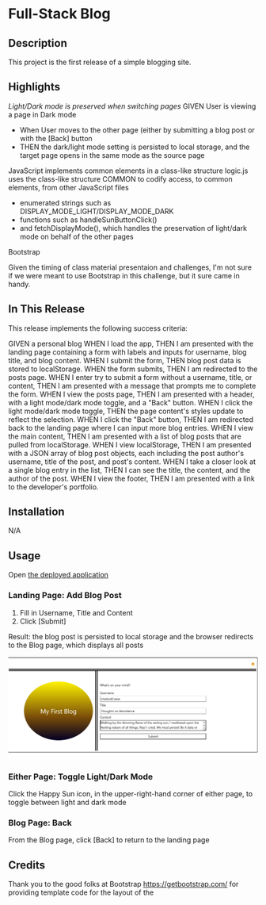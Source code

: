 # Full-Stack Blog

## Description
This project is the first release of a simple blogging site. 

## Highlights

*Light/Dark mode is preserved when switching pages*
GIVEN User is viewing a page in Dark mode
- When User moves to the other page (either by submitting a blog post or with the [Back] button
- THEN the dark/light mode setting is persisted to local storage, and the target page opens in the same mode as the source page

JavaScript implements common elements in a class-like structure
logic.js uses the class-like structure COMMON to codify access, to common elements, from other JavaScript files
- enumerated strings such as DISPLAY_MODE_LIGHT/DISPLAY_MODE_DARK
- functions such as handleSunButtonClick()
- and fetchDisplayMode(), which handles the preservation of light/dark mode on behalf of the other pages

Bootstrap

Given the timing of class material presentaion and challenges, I'm not sure if we were meant to use Bootstrap in this challenge, but it sure came in handy.

## In This Release
This release implements the following success criteria:

GIVEN a personal blog
WHEN I load the app,
THEN I am presented with the landing page containing a form with labels and inputs for username, blog title, and blog content.
WHEN I submit the form,
THEN blog post data is stored to localStorage.
WHEN the form submits,
THEN I am redirected to the posts page.
WHEN I enter try to submit a form without a username, title, or content,
THEN I am presented with a message that prompts me to complete the form.
WHEN I view the posts page,
THEN I am presented with a header, with a light mode/dark mode toggle, and a "Back" button.
WHEN I click the light mode/dark mode toggle,
THEN the page content's styles update to reflect the selection.
WHEN I click the "Back" button,
THEN I am redirected back to the landing page where I can input more blog entries.
WHEN I view the main content,
THEN I am presented with a list of blog posts that are pulled from localStorage.
WHEN I view localStorage,
THEN I am presented with a JSON array of blog post objects, each including the post author's username, title of the post, and post's content.
WHEN I take a closer look at a single blog entry in the list,
THEN I can see the title, the content, and the author of the post.
WHEN I view the footer,
THEN I am presented with a link to the developer's portfolio.

## Installation
N/A

## Usage
Open [the deployed application](https://crestonesoftware.github.io/04-challenge-blog/index.html/)

### Landing Page: Add Blog Post
1) Fill in Username, Title and Content
2) Click [Submit] 

Result: the blog post is persisted to local storage and the browser redirects to the Blog page, which displays all posts

![screenshot of entering a blog post](./docs/readme/submit-blog-post.jpg)


### Either Page: Toggle Light/Dark Mode
Click the Happy Sun icon, in the upper-right-hand corner of either page, to toggle between light and dark mode

### Blog Page: Back
From the Blog page, click [Back] to return to the landing page

## Credits
Thank you to the good folks at Bootstrap https://getbootstrap.com/ for providing template code for the layout of the 
